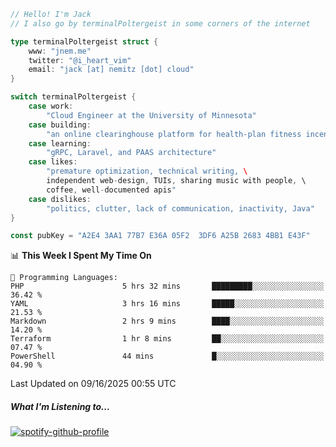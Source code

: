 ```go
// Hello! I'm Jack
// I also go by terminalPoltergeist in some corners of the internet

type terminalPoltergeist struct {
    www: "jnem.me"
    twitter: "@i_heart_vim"
    email: "jack [at] nemitz [dot] cloud"
}

switch terminalPoltergeist {
    case work:
        "Cloud Engineer at the University of Minnesota"
    case building:
        "an online clearinghouse platform for health-plan fitness incentive programs"
    case learning:
        "gRPC, Laravel, and PAAS architecture"
    case likes:
        "premature optimization, technical writing, \
        independent web-design, TUIs, sharing music with people, \
        coffee, well-documented apis"
    case dislikes:
        "politics, clutter, lack of communication, inactivity, Java"
}

const pubKey = "A2E4 3AA1 77B7 E36A 05F2  3DF6 A25B 2683 4BB1 E43F"
```

<!--START_SECTION:waka-->
📊 **This Week I Spent My Time On** 

```text
💬 Programming Languages: 
PHP                      5 hrs 32 mins       █████████░░░░░░░░░░░░░░░░   36.42 % 
YAML                     3 hrs 16 mins       █████░░░░░░░░░░░░░░░░░░░░   21.53 % 
Markdown                 2 hrs 9 mins        ████░░░░░░░░░░░░░░░░░░░░░   14.20 % 
Terraform                1 hr 8 mins         ██░░░░░░░░░░░░░░░░░░░░░░░   07.47 % 
PowerShell               44 mins             █░░░░░░░░░░░░░░░░░░░░░░░░   04.90 % 
```


 Last Updated on 09/16/2025 00:55 UTC
<!--END_SECTION:waka-->

##### What I'm Listening to...

[![spotify-github-profile](https://jnem.me/listening-item?maxAge=2592000)](https://jnem.me/listening)
